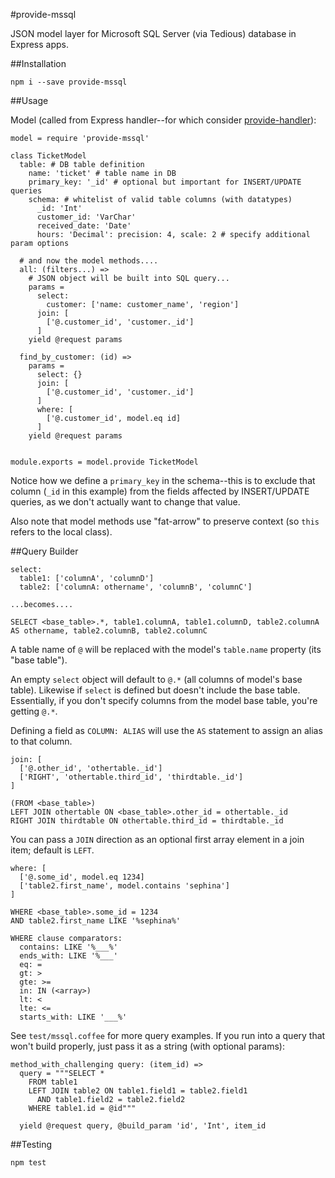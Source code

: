 #provide-mssql

JSON model layer for Microsoft SQL Server (via Tedious) database in Express
apps.

##Installation

`npm i --save provide-mssql`

##Usage

Model (called from Express handler--for which consider [provide-handler](https://www.npmjs.com/package/provide-handler)):
```
model = require 'provide-mssql'

class TicketModel
  table: # DB table definition
    name: 'ticket' # table name in DB
    primary_key: '_id' # optional but important for INSERT/UPDATE queries
    schema: # whitelist of valid table columns (with datatypes)
      _id: 'Int'
      customer_id: 'VarChar'
      received_date: 'Date'
      hours: 'Decimal': precision: 4, scale: 2 # specify additional param options

  # and now the model methods....
  all: (filters...) =>
    # JSON object will be built into SQL query...
    params =
      select:
        customer: ['name: customer_name', 'region']
      join: [
        ['@.customer_id', 'customer._id']
      ]
    yield @request params

  find_by_customer: (id) =>
    params =
      select: {}
      join: [
        ['@.customer_id', 'customer._id']
      ]
      where: [
        ['@.customer_id', model.eq id]
      ]
    yield @request params


module.exports = model.provide TicketModel
```

Notice how we define a `primary_key` in the schema--this is to exclude that
column (`_id` in this example) from the fields affected by INSERT/UPDATE
queries, as we don't actually want to change that value.

Also note that model methods use "fat-arrow" to preserve context (so `this`
refers to the local class).

##Query Builder
```
select:
  table1: ['columnA', 'columnD']
  table2: ['columnA: othername', 'columnB', 'columnC']    

...becomes....

SELECT <base_table>.*, table1.columnA, table1.columnD, table2.columnA AS othername, table2.columnB, table2.columnC
```

A table name of `@` will be replaced with the model's `table.name` property (its
"base table").

An empty `select` object will default to `@.*` (all columns of model's base
table). Likewise if `select` is defined but doesn't include the base table.
Essentially, if you don't specify columns from the model base table, you're
getting `@.*`.

Defining a field as `COLUMN: ALIAS` will use the `AS` statement to assign an
alias to that column.

```
join: [
  ['@.other_id', 'othertable._id']
  ['RIGHT', 'othertable.third_id', 'thirdtable._id']
]

(FROM <base_table>)
LEFT JOIN othertable ON <base_table>.other_id = othertable._id
RIGHT JOIN thirdtable ON othertable.third_id = thirdtable._id
```

You can pass a `JOIN` direction as an optional first array element in a join
item; default is `LEFT`.

```
where: [
  ['@.some_id', model.eq 1234]
  ['table2.first_name', model.contains 'sephina']
]

WHERE <base_table>.some_id = 1234
AND table2.first_name LIKE '%sephina%'
```

```
WHERE clause comparators:
  contains: LIKE '%___%'
  ends_with: LIKE '%___'
  eq: =
  gt: >
  gte: >=
  in: IN (<array>)
  lt: <
  lte: <=
  starts_with: LIKE '___%'
```

See `test/mssql.coffee` for more query examples. If you run into a query that
won't build properly, just pass it as a string (with optional params):

```
method_with_challenging query: (item_id) =>
  query = """SELECT *
    FROM table1
    LEFT JOIN table2 ON table1.field1 = table2.field1
      AND table1.field2 = table2.field2
    WHERE table1.id = @id"""

  yield @request query, @build_param 'id', 'Int', item_id
```

##Testing

`npm test`
